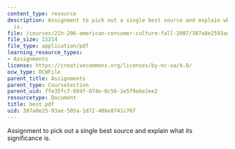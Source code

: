 ```yaml
---
content_type: resource
description: Assignment to pick out a single best source and explain what its significance
  is.
file: /courses/21h-206-american-consumer-culture-fall-2007/387a8e2593ae505a1d72486e8741c76f_best.pdf
file_size: 15214
file_type: application/pdf
learning_resource_types:
- Assignments
license: https://creativecommons.org/licenses/by-nc-sa/4.0/
ocw_type: OCWFile
parent_title: Assignments
parent_type: CourseSection
parent_uid: ffe35fc7-094f-874e-0c56-1e5f9ebe2ee2
resourcetype: Document
title: best.pdf
uid: 387a8e25-93ae-505a-1d72-486e8741c76f
---
```

Assignment to pick out a single best source and explain what its significance is.
